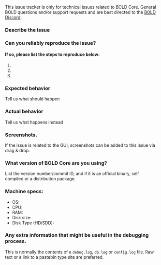 <!--- Remove this description and sections that do not apply -->

This issue tracker is only for technical issues related to BOLD Core.
General BOLD questions and/or support requests and are best directed to the [BOLD Discord](https://discord.gg/ChczAFH).

### Describe the issue

### Can you reliably reproduce the issue?
#### If so, please list the steps to reproduce below:
1.
2.
3.

### Expected behavior
Tell us what should happen

### Actual behavior
Tell us what happens instead

### Screenshots.
If the issue is related to the GUI, screenshots can be added to this issue via drag & drop.

### What version of BOLD Core are you using?
List the version number/commit ID, and if it is an official binary, self compiled or a distribution package.

### Machine specs:
- OS:
- CPU:
- RAM:
- Disk size:
- Disk Type (HD/SDD):

### Any extra information that might be useful in the debugging process.
This is normally the contents of a `debug.log`, `db.log` or `config.log` file. Raw text or a link to a pastebin type site are preferred.
